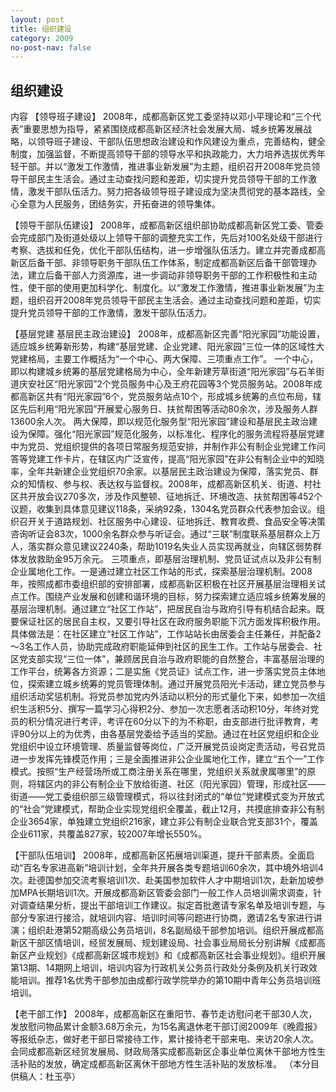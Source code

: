 ```yaml
---
layout: post
title: 组织建设
category: 2009
no-post-nav: false
---
```


##  组织建设

内容
【领导班子建设】  2008年，成都高新区党工委坚持以邓小平理论和“三个代表”重要思想为指导，紧紧围绕成都高新区经济社会发展大局、城乡统筹发展战略，以领导班子建设、干部队伍思想政治建设和作风建设为重点，完善结构，健全制度，加强监督，不断提高领导干部的领导水平和执政能力，大力培养选拔优秀年轻干部。并以“激发工作激情，推进事业新发展”为主题，组织召开2008年党员领导干部民主生活会。通过主动查找问题和差距，切实提升党员领导干部的工作激情，激发干部队伍活力。努力把各级领导班子建设成为坚决贯彻党的基本路线，全心全意为人民服务，团结务实，开拓奋进的领导集体。
 
【领导干部队伍建设】  2008年，成都高新区组织部协助成都高新区党工委、管委会完成部门及街道处级以上领导干部的调整充实工作，先后对100名处级干部进行考察、选拔和任免，优化干部队伍结构，进一步增强队伍活力。建立并完善成都高新区后备干部、非领导职务干部队伍工作体系，制定成都高新区后备干部管理办法，建立后备干部人力资源库，进一步调动非领导职务干部的工作积极性和主动性，使干部的使用更加科学化、制度化。以“激发工作激情，推进事业新发展”为主题，组织召开2008年党员领导干部民主生活会。通过主动查找问题和差距，切实提升党员领导干部的工作激情，激发干部队伍活力。
 
【基层党建 基层民主政治建设】  2008年，成都高新区完善“阳光家园”功能设置，适应城乡统筹新形势，构建“基层党建、企业党建、阳光家园”三位一体的区域性大党建格局，主要工作概括为“一个中心、两大保障、三项重点工作”。
一个中心，即以构建城乡统筹的基层党建格局为中心，全年新建芳草街道“阳光家园”与石羊街道庆安社区“阳光家园”2个党员服务中心及王府花园等3个党员服务站。2008年成都高新区共有“阳光家园”6个，党员服务站点10个，形成城乡统筹的点位布局，辖区先后利用“阳光家园”开展爱心服务日、扶贫帮困等活动80余次，涉及服务人群13600余人次。
两大保障，即以规范化服务型“阳光家园”建设和基层民主政治建设为保障。强化“阳光家园”规范化服务，以标准化、程序化的服务流程将基层党建中为党员、党组织提供的各项日常服务规范安排，并制作非公有制企业党建工作问答等党建工作卡片，在辖区内广泛宣传，提高“阳光家园”在非公有制企业中的知晓率，全年共新建企业党组织70余家。以基层民主政治建设为保障，落实党员、群众的知情权、参与权、表达权与监督权。2008年，成都高新区机关、街道、村社区共开放会议270多次，涉及作风整顿、征地拆迁、环境改造、扶贫帮困等452个议题，收集到具体意见建议118条，采纳92条，1304名党员群众代表参加会议。组织召开关于道路规划、社区服务中心建设、征地拆迁、教育收费、食品安全等决策咨询听证会83次，1000余名群众参与听证会。通过“三联”制度联系基层群众上万人，落实群众意见建议2240条，帮助1019名失业人员实现再就业，向辖区弱势群体发放救助金95万余元。
三项重点，即基层治理机制、党员证试点以及非公有制企业属地化工作。一是通过建立社区工作站的形式，探索基层治理机制。2008年，按照成都市委组织部的安排部署，成都高新区积极在社区开展基层治理相关试点工作。围绕产业发展和创建和谐环境的目标，努力探索建立适应城乡统筹发展的基层治理机制。通过建立“社区工作站”，把居民自治与政府引导有机结合起来。既要保证社区的居民自主权，又要引导社区在政府服务职能下沉方面发挥积极作用。具体做法是：在社区建立“社区工作站”，工作站站长由居委会主任兼任，并配备2～3名工作人员，协助完成政府职能延伸到社区的民生工作。工作站与居委会、社区党支部实现“三位一体”，兼顾居民自治与政府职能的自然整合，丰富基层治理的工作平台，统筹各方资源；二是实施《党员证》试点工作，进一步落实党员主体地位，探索建立城乡统筹的党员管理体制。通过开展党员阳光卡活动，建立党员参与组织活动奖惩机制。将党员参加党内外活动以积分的形式量化下来，如参加一次组织生活积5分、撰写一篇学习心得积2分、参加一次志愿者活动积10分，年终对党员的积分情况进行考评，考评在60分以下的为不称职，由支部进行批评教育，考评90分以上的为优秀，由各基层党委给予适当的奖励。通过在社区党组织和企业党组织中设立环境管理、质量监督等岗位，广泛开展党员设岗定责活动，号召党员进一步发挥先锋模范作用；三是全面推进非公企业属地化工作，建立“五个一”工作模式。按照“生产经营场所或工商注册关系在哪里，党组织关系就隶属哪里”的原则，将辖区内的非公有制企业下放给街道、社区（阳光家园）管理，形成社区——街道——党工委组织部三级管理模式，将以往封闭式的“单位”党建模式变为开放式的“社会”党建模式，帮助企业实现党组织全覆盖，截止12月，共摸底排查非公有制企业3654家，单独建立党组织216家，建立非公有制企业联合党支部31个，覆盖企业611家，共覆盖827家，较2007年增长550%。
 
【干部队伍培训】  2008年，成都高新区拓展培训渠道，提升干部素质。全面启动“百名专家进高新”培训计划，全年共开展各类专题培训60余次，其中境外培训4次。赴德国参加交流考察培训1次、赴美国参加软件人才中期培训1次，赴新加坡参加MPA长期培训1次。开展成都高新区管委会部门一般工作人员培训需求调查，针对调查结果分析，提出干部培训工作建议。拟定首批邀请专家名单及培训专题，与部分专家进行接洽，就培训内容、培训时间等问题进行协商，邀请2名专家进行讲演；组织赴港第52期高级公务员培训，8名副局级干部参加培训。组织开展成都高新区干部区情培训，经贸发展局、规划建设局、社会事业局局长分别讲解《成都高新区产业规划》《成都高新区城市规划》和《成都高新区社会事业规划》。组织开展第13期、14期网上培训，培训内容为行政机关公务员行政处分条例及机关行政效能培训。推荐1名优秀干部参加由成都行政学院举办的第10期中青年公务员培训班培训。
 
【老干部工作】  2008年，成都高新区在重阳节、春节走访慰问老干部30人次，发放慰问物品累计金额3.68万余元，为15名离退休老干部订阅2009年《晚霞报》等报纸杂志，做好老干部日常接待工作，累计接待老干部来电、来访20余人次。会同成都高新区经贸发展局、财政局落实成都高新区企事业单位离休干部地方性生活补贴的发放，确定成都高新区离休干部地方性生活补贴的发放标准。
（本分目供稿人：杜玉亭）